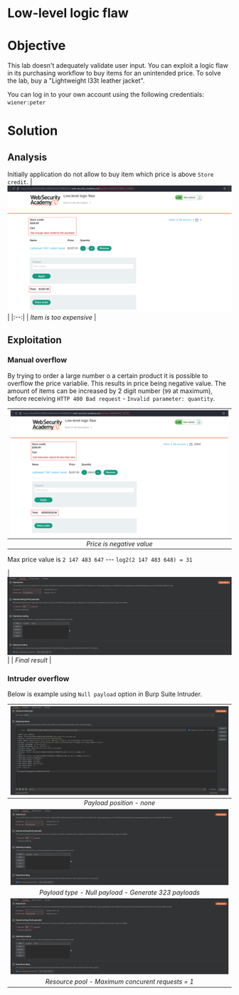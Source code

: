 # Low-level logic flaw
# Objective
This lab doesn't adequately validate user input. You can exploit a logic flaw in its purchasing workflow to buy items for an unintended price. To solve the lab, buy a "Lightweight l33t leather jacket".

You can log in to your own account using the following credentials: `wiener:peter`

# Solution
## Analysis
Initially application do not allow to buy item which price is above `Store credit`.
|![](Images/image-18.png)|
|:--:| 
| *Item is too expensive* |



## Exploitation
### Manual overflow
By trying to order a large number o a certain product it is possible to overflow the price variablie. This results in price being negative value. The amount of items can be increased by 2 digit number (`99` at maximum), before receiving `HTTP 400 Bad request` - `Invalid parameter: quantity`.

|![](Images/image-19.png)|
|:--:| 
| *Price is negative value* |

Max price value is `2 147 483 647` --- `log2(2 147 483 648) = 31`

|![](Images/image-21.png)|
| *Final result* |


### Intruder overflow

Below is example using `Null payload` option in Burp Suite Intruder.

|![](Images/image-20.png)|
|:--:| 
| *Payload position - none* |
|![](Images/image-21.png)|
| *Payload type - Null payload - Generate 323 payloads* |
|![](Images/image-21.png)|
| *Resource pool - Maximum concurent requests = 1* |
